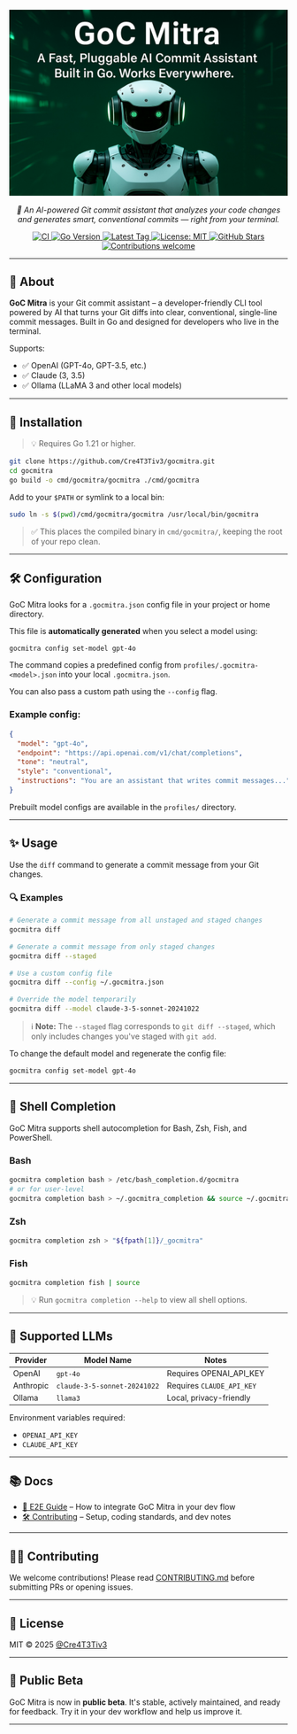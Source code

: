 <p align="center">
  <a href="https://github.com/Cre4T3Tiv3/gocmitra" target="_blank">
    <img src="https://raw.githubusercontent.com/Cre4T3Tiv3/gocmitra/main/docs/assets/gocmitra_v0.1.0.jpg" alt="GoC Mitra social preview" width="640"/>
  </a>
</p>

<p align="center"><em>
🧠 An AI-powered Git commit assistant that analyzes your code changes and generates smart, conventional commits — right from your terminal.
</em></p>

<p align="center">
  <a href="https://github.com/Cre4T3Tiv3/gocmitra/actions/workflows/ci.yml?query=branch%3Amain" target="_blank">
    <img src="https://github.com/Cre4T3Tiv3/gocmitra/actions/workflows/ci.yml/badge.svg?branch=main" alt="CI">
  </a>
  <a href="https://www.go.dev/dl/" target="_blank">
    <img src="https://img.shields.io/badge/Go-1.21+-blue" alt="Go Version">
  </a>
  <a href="https://github.com/Cre4T3Tiv3/gocmitra/tags" target="_blank">
    <img src="https://img.shields.io/github/v/tag/Cre4T3Tiv3/gocmitra" alt="Latest Tag">
  </a>
  <a href="https://github.com/Cre4T3Tiv3/gocmitra/blob/main/LICENSE" target="_blank">
    <img src="https://img.shields.io/badge/license-MIT-blue.svg" alt="License: MIT">
  </a>
  <a href="https://github.com/Cre4T3Tiv3/gocmitra/stargazers" target="_blank">
    <img src="https://img.shields.io/github/stars/Cre4T3Tiv3/gocmitra?style=social" alt="GitHub Stars">
  </a>
  <a href="#contributing" target="_blank">
    <img src="https://img.shields.io/badge/contributions-welcome-brightgreen.svg" alt="Contributions welcome">
  </a>
</p>

---

## 🚀 About

**GoC Mitra** is your Git commit assistant – a developer-friendly CLI tool powered by AI that turns your Git diffs into clear, conventional, single-line commit messages. Built in Go and designed for developers who live in the terminal.

Supports:
- ✅ OpenAI (GPT-4o, GPT-3.5, etc.)
- ✅ Claude (3, 3.5)
- ✅ Ollama (LLaMA 3 and other local models)

---

## 🔧 Installation

> 💡 Requires Go 1.21 or higher.

```bash
git clone https://github.com/Cre4T3Tiv3/gocmitra.git
cd gocmitra
go build -o cmd/gocmitra/gocmitra ./cmd/gocmitra
````

Add to your `$PATH` or symlink to a local bin:

```bash
sudo ln -s $(pwd)/cmd/gocmitra/gocmitra /usr/local/bin/gocmitra
```

> ✅ This places the compiled binary in `cmd/gocmitra/`, keeping the root of your repo clean.

---

## 🛠️ Configuration

GoC Mitra looks for a `.gocmitra.json` config file in your project or home directory.

This file is **automatically generated** when you select a model using:

```bash
gocmitra config set-model gpt-4o
```

The command copies a predefined config from `profiles/.gocmitra-<model>.json` into your local `.gocmitra.json`.

You can also pass a custom path using the `--config` flag.

### Example config:

```json
{
  "model": "gpt-4o",
  "endpoint": "https://api.openai.com/v1/chat/completions",
  "tone": "neutral",
  "style": "conventional",
  "instructions": "You are an assistant that writes commit messages..."
}
```

Prebuilt model configs are available in the `profiles/` directory.

---

## ✨ Usage

Use the `diff` command to generate a commit message from your Git changes.

### 🔍 Examples

```bash
# Generate a commit message from all unstaged and staged changes
gocmitra diff
```

```bash
# Generate a commit message from only staged changes
gocmitra diff --staged
```

```bash
# Use a custom config file
gocmitra diff --config ~/.gocmitra.json
```

```bash
# Override the model temporarily
gocmitra diff --model claude-3-5-sonnet-20241022
```

> ℹ️ **Note:** The `--staged` flag corresponds to `git diff --staged`, which only includes changes you've staged with `git add`.

To change the default model and regenerate the config file:

```bash
gocmitra config set-model gpt-4o
```

---

## 🔁 Shell Completion

GoC Mitra supports shell autocompletion for Bash, Zsh, Fish, and PowerShell.

### Bash

```bash
gocmitra completion bash > /etc/bash_completion.d/gocmitra
# or for user-level
gocmitra completion bash > ~/.gocmitra_completion && source ~/.gocmitra_completion
```

### Zsh

```bash
gocmitra completion zsh > "${fpath[1]}/_gocmitra"
```

### Fish

```bash
gocmitra completion fish | source
```

> 💡 Run `gocmitra completion --help` to view all shell options.

---

## 🧠 Supported LLMs

| Provider  | Model Name                   | Notes                     |
| --------- | ---------------------------- | ------------------------- |
| OpenAI    | `gpt-4o`                     | Requires OPENAI\_API\_KEY |
| Anthropic | `claude-3-5-sonnet-20241022` | Requires `CLAUDE_API_KEY` |
| Ollama    | `llama3`                     | Local, privacy-friendly   |

Environment variables required:

* `OPENAI_API_KEY`
* `CLAUDE_API_KEY`

---

## 📚 Docs

* [🔄 E2E Guide](docs/E2E-Guide.md) – How to integrate GoC Mitra in your dev flow
* [🛠️ Contributing](CONTRIBUTING.md) – Setup, coding standards, and dev notes

---

## 🧑‍💻 Contributing

We welcome contributions! Please read [CONTRIBUTING.md](CONTRIBUTING.md) before submitting PRs or opening issues.

---

## 🧾 License

MIT © 2025 [@Cre4T3Tiv3](https://github.com/Cre4T3Tiv3)

---

## 📣 Public Beta

GoC Mitra is now in **public beta**. It's stable, actively maintained, and ready for feedback. Try it in your dev workflow and help us improve it.

---
